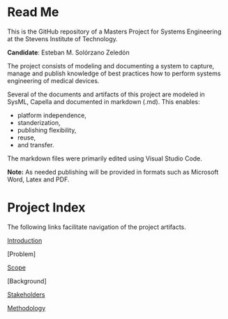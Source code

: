 # Read Me

This is the GitHub repository of a Masters Project for Systems Engineering at the Stevens Institute of Technology.

**Candidate**: Esteban M. Solórzano Zeledón

The project consists of modeling and documenting a system to capture, manage and publish knowledge of best practices how to perform systems engineering of medical devices.

Several of the documents and artifacts of this project are modeled in SysML, Capella and documented in markdown (.md). This enables:
- platform independence,
- standerization,
- publishing flexibility,
- reuse,
- and transfer.

The markdown files were primarily edited using Visual Studio Code.

**Note:** As needed publishing will be provided in formats such as Microsoft Word, Latex and PDF.

# Project Index

The following links facilitate navigation of the project artifacts.

[Introduction](introduction.md#introduction)

[Problem]

[Scope](introduction.md#scope)

[Background]

[Stakeholders](stakeholders.md)

[Methodology](Methodology.md)

